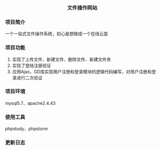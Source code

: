 ### <p align="center">文件操作网站</p>

### 项目简介
一个一站式文件操作系统，初心是想做成一个在线云盘

### 项目功能
1. 实现了上传文件、新建文件、删除文件、新建文件夹
2. 实现了登陆注册验证
3. 应用Ajax，GD库实现用户注册和登录模块的逻辑代码编写，对用户注册和登录进行二次验证

### 项目环境
mysql5.7、apache2.4.43

### 使用工具
phpstudy、phpstorm

### 更新日志

